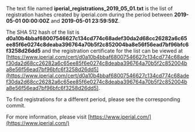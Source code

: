 The text file named **iperial_registrations_2019_05_01.txt** is the list of registration hashes created by iperial.com during the period between **2019-05-01 00:00:00Z** and **2019-05-01 23:59:59Z**.

The SHA 512 hash of the list is **d0a10b4bbaf68007546627c134cd774c68adef30da2d68cc26282a6c65ee85f6e0274c8deaba396764a70b5f2c852004ba8e56f56ead7bf96bfc6f3258d26dd5** and the registration certificate for the list can be viewed at [https://www.iperial.com/cert/d0a10b4bbaf68007546627c134cd774c68adef30da2d68cc26282a6c65ee85f6e0274c8deaba396764a70b5f2c852004ba8e56f56ead7bf96bfc6f3258d26dd5](https://www.iperial.com/cert/d0a10b4bbaf68007546627c134cd774c68adef30da2d68cc26282a6c65ee85f6e0274c8deaba396764a70b5f2c852004ba8e56f56ead7bf96bfc6f3258d26dd5).

To find registrations for a different period, please see the corresponding commit.

For more information, please visit [https://www.iperial.com/](https://www.iperial.com/)
